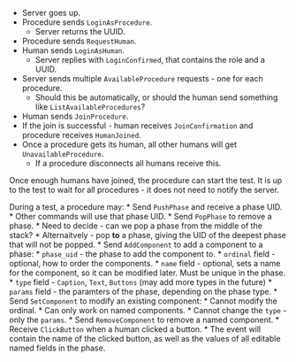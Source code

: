 * Server goes up.
* Procedure sends `LoginAsProcedure`.
    * Server returns the UUID.
* Procedure sends `RequestHuman`.
* Human sends `LoginAsHuman`.
    * Server replies with `LoginConfirmed`, that contains the role and a UUID.
* Server sends multiple `AvailableProcedure` requests - one for each procedure.
    * Should this be automatically, or should the human send something like `ListAvailableProcedures`?
* Human sends `JoinProcedure`.
* If the join is successful - human receives `JoinConfirmation` and procedure receives `HumanJoined`.
* Once a procedure gets its human, all other humans will get `UnavailableProcedure`.
    * If a procedure disconnects all humans receive this.

Once enough humans have joined, the procedure can start the test. It is up to the test to wait for all procedures - it does not need to notify the server.

During a test, a procedure may:
    * Send `PushPhase` and receive a phase UID.
        * Other commands will use that phase UID.
    * Send `PopPhase` to remove a phase.
        * Need to decide - can we pop a phase from the middle of the stack?
        * Alternaitvely - pop **to** a phase, giving the UID of the deepest phase that will not be popped.
    * Send `AddComponent` to add a component to a phase:
        * `phase_uid` - the phase to add the component to.
        * `ordinal` field - optional, how to order the components.
        * `name` field - optional, sets a name for the component, so it can be modified later. Must be unique in the phase.
        * `type` field - `Caption`, `Text`, `Buttons` (may add more types in the future)
        * `params` field - the paramters of the phase, depending on the phase type.
    * Send `SetComponent` to modify an existing component:
        * Cannot modify the ordinal.
        * Can only work on named components.
        * Cannot change the `type` - only the `params`.
    * Send `RemoveComponent` to remove a named component.
    * Receive `ClickButton` when a human clicked a button.
        * The event will contain the name of the clicked button, as well as the
          values of all editable named fields in the phase.
